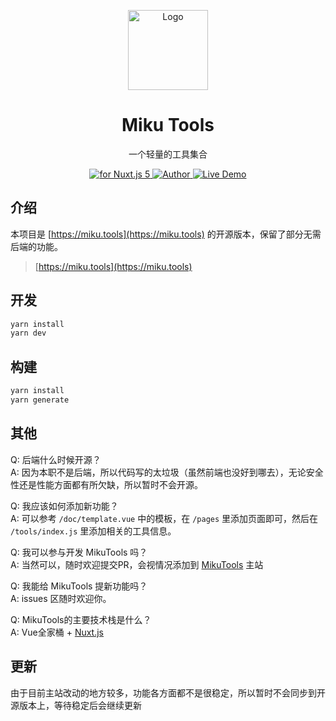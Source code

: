 <p align="center"><img src="https://raw.githubusercontent.com/Ice-Hazymoon/MikuTools/master/static/icon.png"
        alt="Logo" width="128" height="128" style="max-width: 100%;"></p>
<h1 align="center">Miku Tools</h1>
<p align="center">一个轻量的工具集合</p>
<p align="center">
    <a href="https://vuejs.org/">
        <img src="https://img.shields.io/badge/nuxt.js-v5.x-green.svg" alt="for Nuxt.js 5">
    </a>
    <a href="http://imiku.me/">
        <img src="https://badgen.net/badge/author/Ice-Hazymoon/f2a" alt="Author">
    </a>
    <a href="https://mikutools.netlify.com/">
        <img src="https://img.shields.io/badge/%F0%9F%9A%80-open--in--browser-e10079.svg" alt="Live Demo">
    </a>
</p>

## 介绍

本项目是 [https://miku.tools](https://miku.tools) 的开源版本，保留了部分无需后端的功能。

> [https://miku.tools](https://miku.tools)

## 开发

```bash
yarn install
yarn dev
```

## 构建

```bash
yarn install
yarn generate
```

## 其他

Q: 后端什么时候开源？  
A: 因为本职不是后端，所以代码写的太垃圾（虽然前端也没好到哪去），无论安全性还是性能方面都有所欠缺，所以暂时不会开源。

Q: 我应该如何添加新功能？  
A: 可以参考 `/doc/template.vue` 中的模板，在 `/pages` 里添加页面即可，然后在 `/tools/index.js` 里添加相关的工具信息。

Q: 我可以参与开发 MikuTools 吗？  
A: 当然可以，随时欢迎提交PR，会视情况添加到 [MikuTools](https://miku.tools) 主站

Q: 我能给 MikuTools 提新功能吗？  
A: issues 区随时欢迎你。

Q: MikuTools的主要技术栈是什么？  
A: Vue全家桶 + [Nuxt.js](https://zh.nuxtjs.org/)

## 更新

由于目前主站改动的地方较多，功能各方面都不是很稳定，所以暂时不会同步到开源版本上，等待稳定后会继续更新

